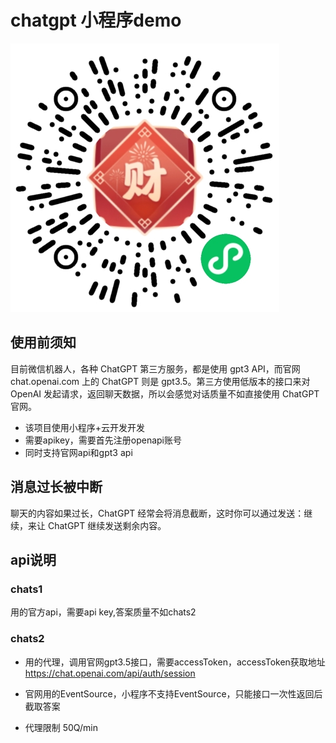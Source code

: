 # chatgpt 小程序demo

![RUNOOB 图标](demo.png)

## 使用前须知

目前微信机器人，各种 ChatGPT 第三方服务，都是使用 gpt3 API，而官网 chat.openai.com 上的 ChatGPT 则是 gpt3.5。第三方使用低版本的接口来对 OpenAI 发起请求，返回聊天数据，所以会感觉对话质量不如直接使用 ChatGPT 官网。

- 该项目使用小程序+云开发开发
- 需要apikey，需要首先注册openapi账号
- 同时支持官网api和gpt3 api

## 消息过长被中断

聊天的内容如果过长，ChatGPT 经常会将消息截断，这时你可以通过发送：继续，来让 ChatGPT 继续发送剩余内容。

## api说明

### chats1

用的官方api，需要api key,答案质量不如chats2

### chats2

- 用的代理，调用官网gpt3.5接口，需要accessToken，accessToken获取地址
https://chat.openai.com/api/auth/session

- 官网用的EventSource，小程序不支持EventSource，只能接口一次性返回后截取答案

- 代理限制 50Q/min





